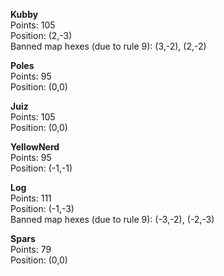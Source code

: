 **Kubby**  
Points: 105  
Position: (2,-3)  
Banned map hexes (due to rule 9): (3,-2), (2,-2)

**Poles**  
Points: 95  
Position: (0,0)

**Juiz**  
Points: 105  
Position: (0,0)

**YellowNerd**  
Points: 95  
Position: (-1,-1)

**Log**  
Points: 111  
Position: (-1,-3)  
Banned map hexes (due to rule 9): (-3,-2), (-2,-3)

**Spars**  
Points: 79  
Position: (0,0)
